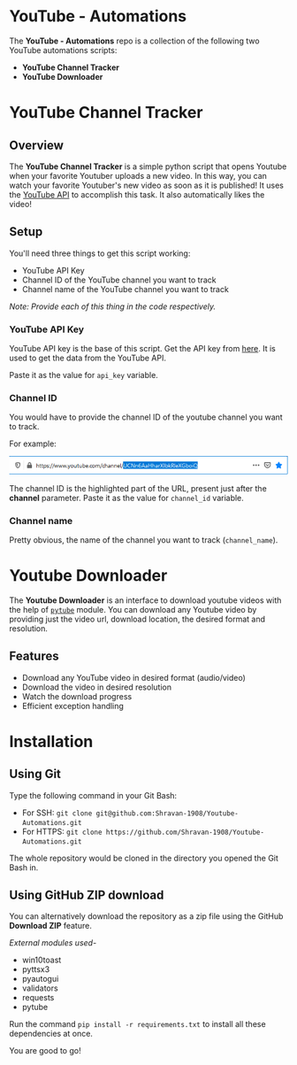 # YouTube - Automations
The **YouTube - Automations** repo is a collection of the following two YouTube automations scripts:
* **YouTube Channel Tracker**
* **YouTube Downloader**


# YouTube Channel Tracker

## Overview

The **YouTube Channel Tracker** is a simple python script that opens Youtube when your favorite Youtuber uploads a new video. In this way, you can watch your favorite Youtuber's new video as soon as it is published! It uses the [YouTube API](https://console.developers.google.com/apis/api/youtube.googleapis.com) to accomplish this task. It also automatically likes the video!

## Setup
You'll need three things to get this script working:
* YouTube API Key
* Channel ID of the YouTube channel you want to track
* Channel name of the YouTube channel you want to track

*Note: Provide each of this thing in the code respectively.*

### YouTube API Key
YouTube API key is the base of this script. Get the API key from [here](https://console.developers.google.com/apis/api/youtube.googleapis.com). It is used to get the data from the YouTube API.

Paste it as the value for ```api_key``` variable.

### Channel ID
You would have to provide the channel ID of the youtube channel you want to track. 

For example:


![Channel ID](example.png)


The channel ID is the highlighted part of the URL, present just after the **channel** parameter.
Paste it as the value for ```channel_id``` variable.

### Channel name
Pretty obvious, the name of the channel you want to track (```channel_name```).


# Youtube Downloader
The **Youtube Downloader** is an interface to download youtube videos with the help of [```pytube```](https://github.com/nficano/pytube) module. You can download any Youtube video by providing just the video url, download location, the desired format and resolution.

## Features
* Download any YouTube video in desired format (audio/video)
* Download the video in desired resolution
* Watch the download progress
* Efficient exception handling

# Installation
## Using Git
Type the following command in your Git Bash:

- For SSH:
```git clone git@github.com:Shravan-1908/Youtube-Automations.git```
- For HTTPS: ```git clone https://github.com/Shravan-1908/Youtube-Automations.git```

The whole repository would be cloned in the directory you opened the Git Bash in.

## Using GitHub ZIP download
You can alternatively download the repository as a zip file using the GitHub **Download ZIP** feature. 

*External modules used-*
- win10toast 
- pyttsx3
- pyautogui
- validators
- requests
- pytube

Run the command ```pip install -r requirements.txt``` to install all these dependencies at once.

You are good to go!
